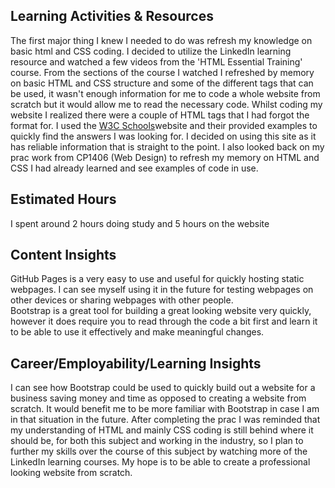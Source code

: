 ## Learning Activities & Resources
The first major thing I knew I needed to do was refresh my knowledge on basic html and CSS coding. 
	I decided to utilize the LinkedIn learning resource and watched a few videos from the 'HTML Essential Training' course. From the sections of the course I watched I refreshed by memory on basic HTML and CSS structure and some of the different tags that can be used, it wasn't enough information for me to code a whole website from scratch but it would allow me to read the necessary  code.
Whilst coding my website I realized there were a couple of HTML tags that I had forgot the format for. 
	I used the [W3C Schools](https://www.w3schools.com/)website and their provided examples to quickly find the answers I was looking for. I decided on using this site as it has reliable information that is straight to the point.
I also looked back on my prac work from CP1406 (Web Design) to refresh my memory on HTML and CSS I had already learned and see examples of code in use. 
## Estimated Hours
I spent around 2 hours doing study and 5 hours on the website
## Content Insights
GitHub Pages is a very easy to use and useful for quickly hosting static webpages. I can see myself using it in the future for testing webpages on other devices or sharing webpages with other people.  
Bootstrap is a great tool for building a great looking website very quickly, however it does require you to read through the code a bit first and learn it to be able to use it effectively and make meaningful changes. 
## Career/Employability/Learning Insights
I can see how Bootstrap could be used to quickly build out a website for a business saving money and time as opposed to creating a website from scratch. It would benefit me to be more familiar with Bootstrap in case I am in that situation in the future. 
After completing the prac I was reminded that my understanding of HTML and mainly CSS coding is still behind where it should be, for both this subject and working in the industry, so I plan to further my skills over the course of this subject by watching more of the LinkedIn learning courses. My hope is to be able to create a professional looking website from scratch. 